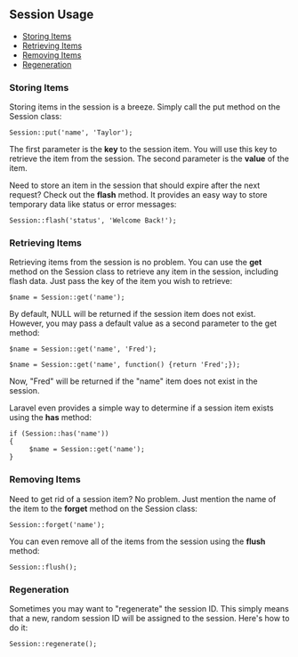 ## Session Usage

- [Storing Items](#put)
- [Retrieving Items](#get)
- [Removing Items](#forget)
- [Regeneration](#regeneration)

<a name="put"></a>
### Storing Items

Storing items in the session is a breeze. Simply call the put method on the Session class:

	Session::put('name', 'Taylor');

The first parameter is the **key** to the session item. You will use this key to retrieve the item from the session. The second parameter is the **value** of the item.

Need to store an item in the session that should expire after the next request? Check out the **flash** method. It provides an easy way to store temporary data like status or error messages:

	Session::flash('status', 'Welcome Back!');

<a name="get"></a>
### Retrieving Items

Retrieving items from the session is no problem. You can use the **get** method on the Session class to retrieve any item in the session, including flash data. Just pass the key of the item you wish to retrieve:

	$name = Session::get('name');

By default, NULL will be returned if the session item does not exist. However, you may pass a default value as a second parameter to the get method:

	$name = Session::get('name', 'Fred');

	$name = Session::get('name', function() {return 'Fred';});

Now, "Fred" will be returned if the "name" item does not exist in the session.

Laravel even provides a simple way to determine if a session item exists using the **has** method:

	if (Session::has('name'))
	{
	     $name = Session::get('name');
	}

<a name="forget"></a>
### Removing Items

Need to get rid of a session item? No problem. Just mention the name of the item to the **forget** method on the Session class:

	Session::forget('name');

You can even remove all of the items from the session using the **flush** method:

	Session::flush();

<a name="regeneration"></a>
### Regeneration

Sometimes you may want to "regenerate" the session ID. This simply means that a new, random session ID will be assigned to the session. Here's how to do it:

	Session::regenerate();